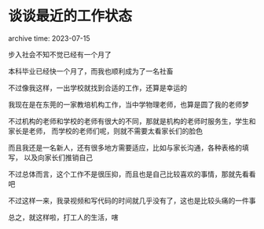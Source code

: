 # 谈谈最近的工作状态

<p class="archive-time">archive time: 2023-07-15</p>

<p class="sp-comment">步入社会不知不觉已经有一个月了</p>

本科毕业已经快一个月了，而我也顺利成为了一名社畜

不过像我这样，一出学校就找到合适的工作，还算是幸运的

我现在是在东莞的一家教培机构工作，当中学物理老师，也算是圆了我的老师梦

不过机构的老师和学校的老师有很大的不同，那就是机构的老师时服务生，学生和家长是老师，
而学校的老师们呢，则就不需要太看家长们的脸色

而且我还是一名新人，还有很多地方需要适应，比如与家长沟通，各种表格的填写，
以及向家长们推销自己

不过总体而言，这个工作不是很压抑，而且也是自己比较喜欢的事情，那就先看看吧

不过这样一来，我录视频和写代码的时间就几乎没有了，这也是比较头痛的一件事

总之，就这样啦，打工人的生活，嗐
